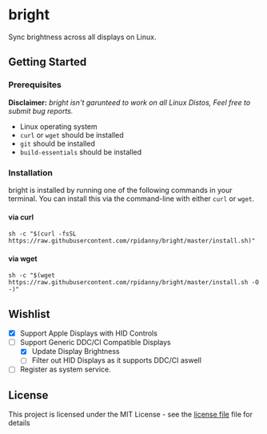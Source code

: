 # bright

Sync brightness across all displays on Linux.

## Getting Started

### Prerequisites

__Disclaimer:__ _bright isn't garunteed to work on all Linux Distos, Feel free to submit bug reports._

* Linux operating system
* `curl` or `wget` should be installed
* `git` should be installed
* `build-essentials` should be installed

### Installation

bright is installed by running one of the following commands in your terminal. You can install this via the command-line with either `curl` or `wget`.

#### via curl

```shell
sh -c "$(curl -fsSL https://raw.githubusercontent.com/rpidanny/bright/master/install.sh)"
```

#### via wget

```shell
sh -c "$(wget https://raw.githubusercontent.com/rpidanny/bright/master/install.sh -O -)"
```

## Wishlist

* [x] Support Apple Displays with HID Controls
* [ ] Support Generic DDC/CI Compatible Displays
  * [x] Update Display Brightness
  * [ ] Filter out HID Displays as it supports DDC/CI aswell
* [ ] Register as system service.

## License

This project is licensed under the MIT License - see the [license file](LICENSE) file for details